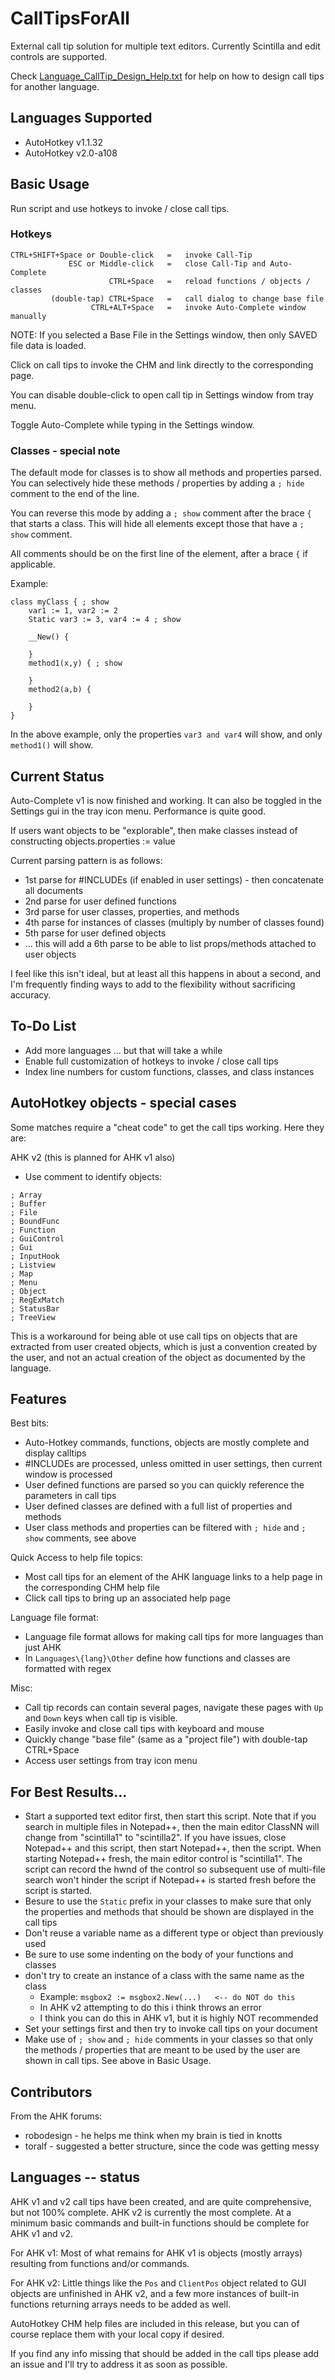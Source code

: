 # CallTipsForAll
External call tip solution for multiple text editors.  Currently Scintilla and edit controls are supported.

Check [Language_CallTip_Design_Help.txt](./Language_CallTip_Design_Help.txt) for help on how to design call tips for another language.

## Languages Supported
* AutoHotkey v1.1.32
* AutoHotkey v2.0-a108

## Basic Usage

Run script and use hotkeys to invoke / close call tips.

### Hotkeys
```
CTRL+SHIFT+Space or Double-click   =   invoke Call-Tip
             ESC or Middle-click   =   close Call-Tip and Auto-Complete
                      CTRL+Space   =   reload functions / objects / classes
         (double-tap) CTRL+Space   =   call dialog to change base file
                  CTRL+ALT+Space   =   invoke Auto-Complete window manually
```

NOTE: If you selected a Base File in the Settings window, then only SAVED file data is loaded.

Click on call tips to invoke the CHM and link directly to the corresponding page.

You can disable double-click to open call tip in Settings window from tray menu.

Toggle Auto-Complete while typing in the Settings window.

### Classes - special note

The default mode for classes is to show all methods and properties parsed.  You can selectively hide these methods / properties by adding a `; hide` comment to the end of the line.

You can reverse this mode by adding a `; show` comment after the brace `{` that starts a class.  This will hide all elements except those that have a `; show` comment.

All comments should be on the first line of the element, after a brace `{` if applicable.

Example:

```
class myClass { ; show
    var1 := 1, var2 := 2
    Static var3 := 3, var4 := 4 ; show
	
    __New() {
		
    }
    method1(x,y) { ; show
	
    }
    method2(a,b) {
	
    }
}
```

In the above example, only the properties `var3 and var4` will show, and only `method1()` will show.

## Current Status
Auto-Complete v1 is now finished and working.  It can also be toggled in the Settings gui in the tray icon menu.  Performance is quite good.

If users want objects to be "explorable", then make classes instead of constructing objects.properties := value

Current parsing pattern is as follows:

* 1st parse for #INCLUDEs (if enabled in user settings) - then concatenate all documents
* 2nd parse for user defined functions
* 3rd parse for user classes, properties, and methods
* 4th parse for instances of classes (multiply by number of classes found)
* 5th parse for user defined objects
* ... this will add a 6th parse to be able to list props/methods attached to user objects

I feel like this isn't ideal, but at least all this happens in about a second, and I'm frequently finding ways to add to the flexibility without sacrificing accuracy.

## To-Do List
* Add more languages ... but that will take a while
* Enable full customization of hotkeys to invoke / close call tips
* Index line numbers for custom functions, classes, and class instances

## AutoHotkey objects - special cases

Some matches require a "cheat code" to get the call tips working.  Here they are:

AHK v2 (this is planned for AHK v1 also)
* Use comment to identify objects:
```
; Array
; Buffer
; File
; BoundFunc
; Function
; GuiControl
; Gui
; InputHook
; Listview
; Map
; Menu
; Object
; RegExMatch
; StatusBar
; TreeView
```

This is a workaround for being able ot use call tips on objects that are extracted from user created objects, which is just a convention created by the user, and not an actual creation of the object as documented by the language.

## Features

Best bits:
* Auto-Hotkey commands, functions, objects are mostly complete and display calltips
* #INCLUDEs are processed, unless omitted in user settings, then current window is processed
* User defined functions are parsed so you can quickly reference the parameters in call tips
* User defined classes are defined with a full list of properties and methods
* User class methods and properties can be filtered with `; hide` and `; show` comments, see above

Quick Access to help file topics:
* Most call tips for an element of the AHK language links to a help page in the corresponding CHM help file
* Click call tips to bring up an associated help page

Language file format:
* Language file format allows for making call tips for more languages than just AHK
* In `Languages\{lang}\Other` define how functions and classes are formatted with regex

Misc:
* Call tip records can contain several pages, navigate these pages with `Up` and `Down` keys when call tip is visible.
* Easily invoke and close call tips with keyboard and mouse
* Quickly change "base file" (same as a "project file") with double-tap CTRL+Space
* Access user settings from tray icon menu

## For Best Results...
* Start a supported text editor first, then start this script.  Note that if you search in multiple files in Notepad++, then the main editor ClassNN will change from "scintilla1" to "scintilla2".  If you have issues, close Notepad++ and this script, then start Notepad++, then the script.  When starting Notepad++ fresh, the main editor control is "scintilla1".  The script can record the hwnd of the control so subsequent use of multi-file search won't hinder the script if Notepad++ is started fresh before the script is started.
* Besure to use the `Static` prefix in your classes to make sure that only the properties and methods that should be shown are displayed in the call tips
* Don't reuse a variable name as a different type or object than previously used
* Be sure to use some indenting on the body of your functions and classes
* don't try to create an instance of a class with the same name as the class
    * Example:  `msgbox2 := msgbox2.New(...)   <-- do NOT do this`
    * In AHK v2 attempting to do this i think throws an error
    * I think you can do this in AHK v1, but it is highly NOT recommended
* Set your settings first and then try to invoke call tips on your document
* Make use of `; show` and `; hide` comments in your classes so that only the methods / properties that are meant to be used by the user are shown in call tips.  See above in Basic Usage.

## Contributors
From the AHK forums:
* robodesign - he helps me think when my brain is tied in knotts
* toralf - suggested a better structure, since the code was getting messy

## Languages -- status

AHK v1 and v2 call tips have been created, and are quite comprehensive, but not 100% complete.  AHK v2 is currently the most complete.  At a minimum basic commands and built-in functions should be complete for AHK v1 and v2.

For AHK v1:
Most of what remains for AHK v1 is objects (mostly arrays) resulting from functions and/or commands.

For AHK v2:
Little things like the `Pos` and `ClientPos` object related to GUI objects are unfinished in AHK v2, and a few more instances of built-in functions returning arrays needs to be added as well.

AutoHotkey CHM help files are included in this release, but you can of course replace them with your local copy if desired.

If you find any info missing that should be added in the call tips please add an issue and I'll try to address it as soon as possible.

